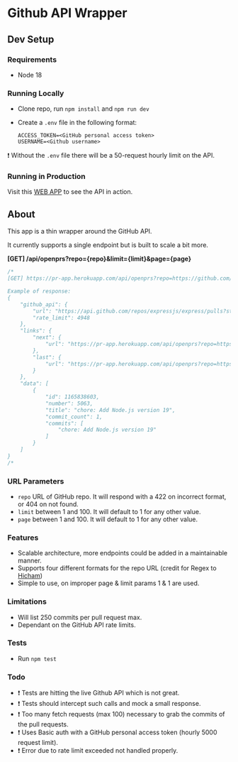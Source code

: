 # Github API Wrapper

## Dev Setup

### Requirements

- Node 18

### Running Locally

- Clone repo, run `npm install` and `npm run dev`
- Create a `.env` file in the following format:

  ```text
  ACCESS_TOKEN=<GitHub personal access token>
  USERNAME=<Github username>
  ```

❗ Without the `.env` file there will be a 50-request hourly limit on the API.

### Running in Production

Visit this [WEB APP](https://pr-app.herokuapp.com/) to see the API in action.

## About

This app is a thin wrapper around the GitHub API.

It currently supports a single endpoint but is built to scale a bit more.

**[GET] /api/openprs?repo={repo}&limit={limit}&page={page}**

```js
/*
[GET] https://pr-app.herokuapp.com/api/openprs?repo=https://github.com/expressjs/express&limit=1&page=1

Example of response:
{
    "github_api": {
        "url": "https://api.github.com/repos/expressjs/express/pulls?state=open&per_page=1&page=1",
        "rate_limit": 4948
    },
    "links": {
        "next": {
            "url": "https://pr-app.herokuapp.com/api/openprs?repo=https://github.com/expressjs/express&limit=1&page=2"
        },
        "last": {
            "url": "https://pr-app.herokuapp.com/api/openprs?repo=https://github.com/expressjs/express&limit=1&page=53"
        }
    },
    "data": [
        {
            "id": 1165838603,
            "number": 5063,
            "title": "chore: Add Node.js version 19",
            "commit_count": 1,
            "commits": [
                "chore: Add Node.js version 19"
            ]
        }
    ]
}
/*
```

### URL Parameters

- `repo` URL of GitHub repo. It will respond with a 422 on incorrect format, or 404 on not found.
- `limit` between 1 and 100. It will default to 1 for any other value.
- `page` between 1 and 100. It will default to 1 for any other value.

### Features

- Scalable architecture, more endpoints could be added in a maintainable manner.
- Supports four different formats for the repo URL (credit for Regex to [Hicham](https://serverfault.com/a/917253))
- Simple to use, on improper page & limit params 1 & 1 are used.

### Limitations

- Will list 250 commits per pull request max.
- Dependant on the GitHub API rate limits.

### Tests

- Run `npm test`

### Todo

- ❗ Tests are hitting the live Github API which is not great.
- ❗ Tests should intercept such calls and mock a small response.
- ❗ Too many fetch requests (max 100) necessary to grab the commits of the pull requests.
- ❗ Uses Basic auth with a GitHub personal access token (hourly 5000 request limit).
- ❗ Error due to rate limit exceeded not handled properly.
